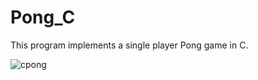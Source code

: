 # Pong_C

This program implements a single player Pong game in C.

![cpong](https://i.imgur.com/NTXM94B.jpg)
